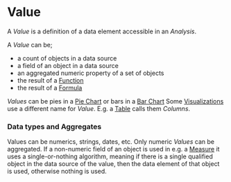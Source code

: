 # Value

A *Value* is a definition of a data element accessible in an *Analysis*.

A *Value* can be;
* a count of objects in a data source
* a field of an object in a data source
* an aggregated numeric property of a set of objects
* the result of a [Function](function.md)
* the result of a [Formula](formula.md)

*Values* can be pies in a [Pie Chart](../visualizations.md#pie-chart.md) or bars in a [Bar Chart](../visualizations#bar-chart.md)
Some [Visualizations](../visualizations.md) use a different name for *Value*. E.g. a [Table](../visualizations#table.md) calls them *Columns*.

### Data types and Aggregates
Values can be numerics, strings, dates, etc.
Only numeric *Values* can be aggregated. If a non-numeric field of an object is used in e.g. a [Measure](../visualizations#measure.md) it uses a single-or-nothing algorithm, meaning if there is a single qualified object in the data source of the value, then the data element of that object is used, otherwise nothing is used.
